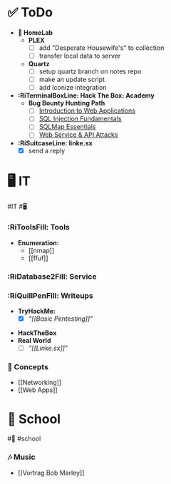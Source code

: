 # ✅ ToDo
- **🧪 HomeLab**
	- **PLEX**
		- [ ] add "Desperate Housewife's" to collection
		- [ ] transfer local data to server
	- **Quartz**
		- [ ] setup quartz branch on notes repo
		- [ ] make an update script
		- [ ] add Iconize integration
- **:RiTerminalBoxLine: Hack The Box: Academy**
	- **Bug Bounty Hunting Path**
		- [ ] [Introduction to Web Applications](https://academy.hackthebox.com/module/details/75)
		- [ ] [SQL Injection Fundamentals](https://academy.hackthebox.com/module/details/33)
		- [ ] [SQLMap Essentials](https://academy.hackthebox.com/module/details/58)
		- [ ] [Web Service & API Attacks](https://academy.hackthebox.com/module/details/160) 
- **:RiSuitcaseLine: linke.sx**
	- [x] send a reply
# 🖥 IT
#IT #🖥
### :RiToolsFill: Tools
*  **Enumeration:**
	* [[nmap]]
	* [[ffuf]]


### :RiDatabase2Fill: Service

### :RiQuillPenFill: Writeups
* **TryHackMe:**
	- [x] _"[[Basic Pentesting]]"_
- **HackTheBox**
- **Real World**
	- [ ] _"[[Linke.sx]]"_
### 🤔 Concepts
- [[Networking]]
- [[Web Apps]]

# 🏫 School
#🏫 #school 
### 🎶 Music
 * [[Vortrag  Bob Marley]] 

